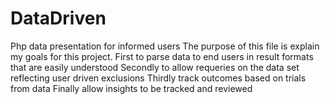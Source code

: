 # DataDriven
Php data presentation for informed users
The purpose of this file is explain my goals for this project.
First to parse data to end users in result formats that are easily understood
Secondly to allow requeries on the data set reflecting  user driven exclusions
Thirdly track outcomes based on trials from data
Finally allow insights to be tracked and reviewed 
